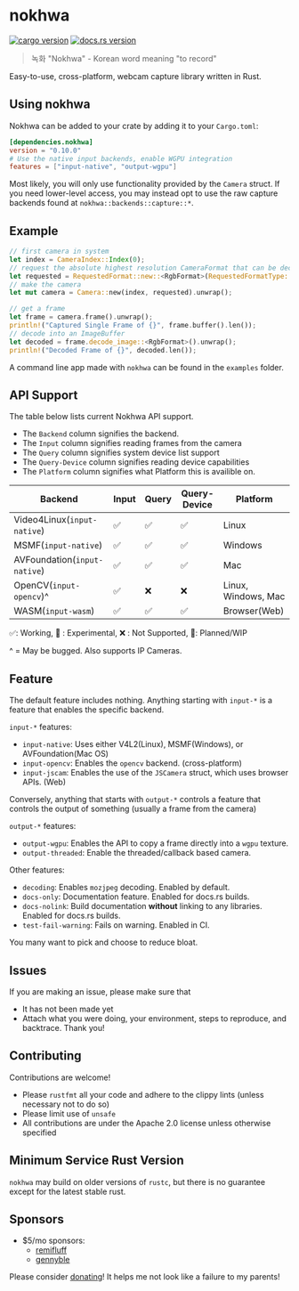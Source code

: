 # nokhwa

[![cargo version](https://img.shields.io/crates/v/nokhwa.svg)](https://crates.io/crates/nokhwa) [![docs.rs version](https://img.shields.io/docsrs/nokhwa)](https://docs.rs/nokhwa/latest/nokhwa/)

> 녹화 "Nokhwa" - Korean word meaning "to record"

Easy-to-use, cross-platform, webcam capture library written in Rust.

## Using nokhwa

Nokhwa can be added to your crate by adding it to your `Cargo.toml`:

```toml
[dependencies.nokhwa]
version = "0.10.0"
# Use the native input backends, enable WGPU integration
features = ["input-native", "output-wgpu"]
```

Most likely, you will only use functionality provided by the `Camera` struct. If you need lower-level access, you may instead opt to use the raw capture backends found at `nokhwa::backends::capture::*`.

## Example

```rust
// first camera in system
let index = CameraIndex::Index(0);
// request the absolute highest resolution CameraFormat that can be decoded to RGB.
let requested = RequestedFormat::new::<RgbFormat>(RequestedFormatType::AbsoluteHighestFrameRate);
// make the camera
let mut camera = Camera::new(index, requested).unwrap();

// get a frame
let frame = camera.frame().unwrap();
println!("Captured Single Frame of {}", frame.buffer().len());
// decode into an ImageBuffer
let decoded = frame.decode_image::<RgbFormat>().unwrap();
println!("Decoded Frame of {}", decoded.len());
```

A command line app made with `nokhwa` can be found in the `examples` folder.

## API Support

The table below lists current Nokhwa API support.

- The `Backend` column signifies the backend.
- The `Input` column signifies reading frames from the camera
- The `Query` column signifies system device list support
- The `Query-Device` column signifies reading device capabilities
- The `Platform` column signifies what Platform this is availible on.

 | Backend                              | Input              | Query             | Query-Device       | Platform            |
 |-----------------------------------------|-------------------|--------------------|-------------------|--------------------|
 | Video4Linux(`input-native`)          | ✅                 | ✅                 | ✅                | Linux               |
 | MSMF(`input-native`)                 | ✅                 | ✅                 | ✅                | Windows             |
 | AVFoundation(`input-native`)   | ✅                 | ✅                 | ✅                | Mac                 |
 | OpenCV(`input-opencv`)^              | ✅                 | ❌                 | ❌                | Linux, Windows, Mac |
 | WASM(`input-wasm`)                | ✅                 | ✅                 | ✅                | Browser(Web)        |

 ✅: Working, 🔮 : Experimental, ❌ : Not Supported, 🚧: Planned/WIP

  ^ = May be bugged. Also supports IP Cameras.

## Feature

The default feature includes nothing. Anything starting with `input-*` is a feature that enables the specific backend.

`input-*` features:

- `input-native`: Uses either V4L2(Linux), MSMF(Windows), or AVFoundation(Mac OS)
- `input-opencv`: Enables the `opencv` backend. (cross-platform)
- `input-jscam`: Enables the use of the `JSCamera` struct, which uses browser APIs. (Web)

Conversely, anything that starts with `output-*` controls a feature that controls the output of something (usually a frame from the camera)

`output-*` features:

- `output-wgpu`: Enables the API to copy a frame directly into a `wgpu` texture.
- `output-threaded`: Enable the threaded/callback based camera.

Other features:

- `decoding`: Enables `mozjpeg` decoding. Enabled by default.
- `docs-only`: Documentation feature. Enabled for docs.rs builds.
- `docs-nolink`: Build documentation **without** linking to any libraries. Enabled for docs.rs builds.
- `test-fail-warning`: Fails on warning. Enabled in CI.

You many want to pick and choose to reduce bloat.

## Issues

If you are making an issue, please make sure that

- It has not been made yet
- Attach what you were doing, your environment, steps to reproduce, and backtrace.
Thank you!

## Contributing

Contributions are welcome!

- Please `rustfmt` all your code and adhere to the clippy lints (unless necessary not to do so)
- Please limit use of `unsafe`
- All contributions are under the Apache 2.0 license unless otherwise specified

## Minimum Service Rust Version

`nokhwa` may build on older versions of `rustc`, but there is no guarantee except for the latest stable rust.

## Sponsors

- $5/mo sponsors:
  - [remifluff](https://github.com/remifluff)
  - [gennyble](https://github.com/gennyble)

Please consider [donating](https://github.com/sponsors/l1npengtul)! It helps me not look like a failure to my parents!
